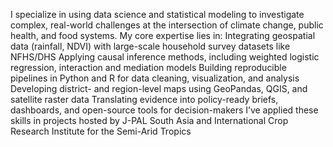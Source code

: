 I specialize in using data science and statistical modeling to investigate complex, real-world challenges at the intersection of climate change, public health, and food systems. My core expertise lies in:
Integrating geospatial data (rainfall, NDVI) with large-scale household survey datasets like NFHS/DHS
Applying causal inference methods, including weighted logistic regression, interaction and mediation models
Building reproducible pipelines in Python and R for data cleaning, visualization, and analysis
Developing district- and region-level maps using GeoPandas, QGIS, and satellite raster data
Translating evidence into policy-ready briefs, dashboards, and open-source tools for decision-makers
I’ve applied these skills in projects hosted by J-PAL South Asia and International Crop Research Institute for the Semi-Arid Tropics
